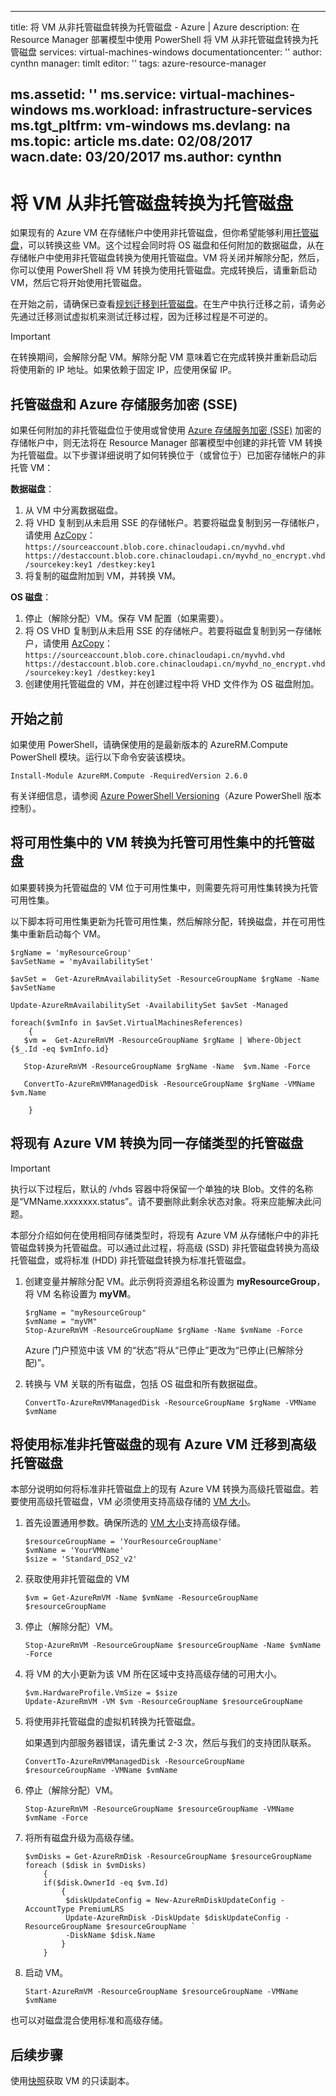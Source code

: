 <!-- not suitable for Mooncake -->

---
title: 将 VM 从非托管磁盘转换为托管磁盘 - Azure | Azure
description: 在 Resource Manager 部署模型中使用 PowerShell 将 VM 从非托管磁盘转换为托管磁盘
services: virtual-machines-windows
documentationcenter: ''
author: cynthn
manager: timlt
editor: ''
tags: azure-resource-manager

ms.assetid: ''
ms.service: virtual-machines-windows
ms.workload: infrastructure-services
ms.tgt_pltfrm: vm-windows
ms.devlang: na
ms.topic: article
ms.date: 02/08/2017
wacn.date: 03/20/2017
ms.author: cynthn
---

# 将 VM 从非托管磁盘转换为托管磁盘

如果现有的 Azure VM 在存储帐户中使用非托管磁盘，但你希望能够利用[托管磁盘](../../storage/storage-managed-disks-overview.md)，可以转换这些 VM。这个过程会同时将 OS 磁盘和任何附加的数据磁盘，从在存储帐户中使用非托管磁盘转换为使用托管磁盘。VM 将关闭并解除分配，然后，你可以使用 PowerShell 将 VM 转换为使用托管磁盘。完成转换后，请重新启动 VM，然后它将开始使用托管磁盘。

在开始之前，请确保已查看[规划迁移到托管磁盘](on-prem-to-azure.md#plan-for-the-migration-to-managed-disks)。在生产中执行迁移之前，请务必先通过迁移测试虚拟机来测试迁移过程，因为迁移过程是不可逆的。

> [!IMPORTANT] 
在转换期间，会解除分配 VM。解除分配 VM 意味着它在完成转换并重新启动后将使用新的 IP 地址。如果依赖于固定 IP，应使用保留 IP。

## 托管磁盘和 Azure 存储服务加密 (SSE)

如果任何附加的非托管磁盘位于使用或曾使用 [Azure 存储服务加密 (SSE)](../../storage/storage-service-encryption.md) 加密的存储帐户中，则无法将在 Resource Manager 部署模型中创建的非托管 VM 转换为托管磁盘。以下步骤详细说明了如何转换位于（或曾位于）已加密存储帐户的非托管 VM：

**数据磁盘**：
1. 从 VM 中分离数据磁盘。
2. 将 VHD 复制到从未启用 SSE 的存储帐户。若要将磁盘复制到另一存储帐户，请使用 [AzCopy](../../storage/storage-use-azcopy.md)：`https://sourceaccount.blob.core.chinacloudapi.cn/myvhd.vhd  https://destaccount.blob.core.chinacloudapi.cn/myvhd_no_encrypt.vhd /sourcekey:key1 /destkey:key1`
3. 将复制的磁盘附加到 VM，并转换 VM。

**OS 磁盘**：
1. 停止（解除分配）VM。保存 VM 配置（如果需要）。
2. 将 OS VHD 复制到从未启用 SSE 的存储帐户。若要将磁盘复制到另一存储帐户，请使用 [AzCopy](../../storage/storage-use-azcopy.md)：`https://sourceaccount.blob.core.chinacloudapi.cn/myvhd.vhd  https://destaccount.blob.core.chinacloudapi.cn/myvhd_no_encrypt.vhd /sourcekey:key1 /destkey:key1`
3. 创建使用托管磁盘的 VM，并在创建过程中将 VHD 文件作为 OS 磁盘附加。

## 开始之前
如果使用 PowerShell，请确保使用的是最新版本的 AzureRM.Compute PowerShell 模块。运行以下命令安装该模块。

```
Install-Module AzureRM.Compute -RequiredVersion 2.6.0
```

有关详细信息，请参阅 [Azure PowerShell Versioning](https://docs.microsoft.com/powershell/azureps-cmdlets-docs/#azure-powershell-versioning)（Azure PowerShell 版本控制）。

## 将可用性集中的 VM 转换为托管可用性集中的托管磁盘

如果要转换为托管磁盘的 VM 位于可用性集中，则需要先将可用性集转换为托管可用性集。

以下脚本将可用性集更新为托管可用性集，然后解除分配，转换磁盘，并在可用性集中重新启动每个 VM。

```
$rgName = 'myResourceGroup'
$avSetName = 'myAvailabilitySet'

$avSet =  Get-AzureRmAvailabilitySet -ResourceGroupName $rgName -Name $avSetName

Update-AzureRmAvailabilitySet -AvailabilitySet $avSet -Managed

foreach($vmInfo in $avSet.VirtualMachinesReferences)
    {
   $vm =  Get-AzureRmVM -ResourceGroupName $rgName | Where-Object {$_.Id -eq $vmInfo.id}

   Stop-AzureRmVM -ResourceGroupName $rgName -Name  $vm.Name -Force

   ConvertTo-AzureRmVMManagedDisk -ResourceGroupName $rgName -VMName $vm.Name

    }
```

## 将现有 Azure VM 转换为同一存储类型的托管磁盘

> [!IMPORTANT]
执行以下过程后，默认的 /vhds 容器中将保留一个单独的块 Blob。文件的名称是“VMName.xxxxxxx.status”。请不要删除此剩余状态对象。将来应能解决此问题。

本部分介绍如何在使用相同存储类型时，将现有 Azure VM 从存储帐户中的非托管磁盘转换为托管磁盘。可以通过此过程，将高级 (SSD) 非托管磁盘转换为高级托管磁盘，或将标准 (HDD) 非托管磁盘转换为标准托管磁盘。

1. 创建变量并解除分配 VM。此示例将资源组名称设置为 **myResourceGroup**，将 VM 名称设置为 **myVM**。

    ```
    $rgName = "myResourceGroup"
    $vmName = "myVM"
    Stop-AzureRmVM -ResourceGroupName $rgName -Name $vmName -Force
    ```

    Azure 门户预览中该 VM 的“状态”将从“已停止”更改为“已停止(已解除分配)”。

2. 转换与 VM 关联的所有磁盘，包括 OS 磁盘和所有数据磁盘。

    ```
    ConvertTo-AzureRmVMManagedDisk -ResourceGroupName $rgName -VMName $vmName
    ```

## 将使用标准非托管磁盘的现有 Azure VM 迁移到高级托管磁盘

本部分说明如何将标准非托管磁盘上的现有 Azure VM 转换为高级托管磁盘。若要使用高级托管磁盘，VM 必须使用支持高级存储的 [VM 大小](../virtual-machines-windows-sizes.md)。

1.  首先设置通用参数。确保所选的 [VM 大小](../virtual-machines-windows-sizes.md)支持高级存储。

    ```
    $resourceGroupName = 'YourResourceGroupName'
    $vmName = 'YourVMName'
    $size = 'Standard_DS2_v2'
    ```

1.  获取使用非托管磁盘的 VM

    ```
    $vm = Get-AzureRmVM -Name $vmName -ResourceGroupName $resourceGroupName
    ```

1.  停止（解除分配）VM。

    ```
    Stop-AzureRmVM -ResourceGroupName $resourceGroupName -Name $vmName -Force
    ```

1.  将 VM 的大小更新为该 VM 所在区域中支持高级存储的可用大小。

    ```
    $vm.HardwareProfile.VmSize = $size
    Update-AzureRmVM -VM $vm -ResourceGroupName $resourceGroupName
    ```

1.  将使用非托管磁盘的虚拟机转换为托管磁盘。

    如果遇到内部服务器错误，请先重试 2-3 次，然后与我们的支持团队联系。

    ```
    ConvertTo-AzureRmVMManagedDisk -ResourceGroupName $resourceGroupName -VMName $vmName
    ```

1. 停止（解除分配）VM。

    ```
    Stop-AzureRmVM -ResourceGroupName $resourceGroupName -VMName $vmName -Force
    ```

2.  将所有磁盘升级为高级存储。

    ```
    $vmDisks = Get-AzureRmDisk -ResourceGroupName $resourceGroupName 
    foreach ($disk in $vmDisks) 
        {
        if($disk.OwnerId -eq $vm.Id)
            {
             $diskUpdateConfig = New-AzureRmDiskUpdateConfig -AccountType PremiumLRS
             Update-AzureRmDisk -DiskUpdate $diskUpdateConfig -ResourceGroupName $resourceGroupName `
             -DiskName $disk.Name
            }
        }
    ```

1. 启动 VM。

    ```
    Start-AzureRmVM -ResourceGroupName $resourceGroupName -VMName $vmName
    ```

也可以对磁盘混合使用标准和高级存储。

## 后续步骤

使用[快照](../virtual-machines-windows-snapshot-copy-managed-disk.md)获取 VM 的只读副本。

<!---HONumber=Mooncake_0313_2017-->